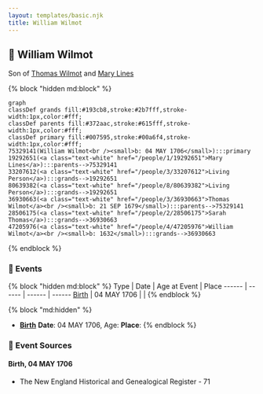 ```yaml
---
layout: templates/basic.njk
title: William Wilmot
---
```

## 🔵 William Wilmot

Son of [Thomas Wilmot](/people/3/36930663) and [Mary Lines](/people/1/19292651)

{% block "hidden md:block" %}
```mermaid
graph
classDef grands fill:#193cb8,stroke:#2b7fff,stroke-width:1px,color:#fff;
classDef parents fill:#372aac,stroke:#615fff,stroke-width:1px,color:#fff;
classDef primary fill:#007595,stroke:#00a6f4,stroke-width:1px,color:#fff;
75329141(William Wilmot<br /><small>b: 04 MAY 1706</small>):::primary
19292651(<a class="text-white" href="/people/1/19292651">Mary Lines</a>):::parents-->75329141
33207612(<a class="text-white" href="/people/3/33207612">Living Person</a>):::grands-->19292651
80639382(<a class="text-white" href="/people/8/80639382">Living Person</a>):::grands-->19292651
36930663(<a class="text-white" href="/people/3/36930663">Thomas Wilmot</a><br /><small>b: 21 SEP 1679</small>):::parents-->75329141
28506175(<a class="text-white" href="/people/2/28506175">Sarah Thomas</a>):::grands-->36930663
47205976(<a class="text-white" href="/people/4/47205976">William Wilmot</a><br /><small>b: 1632</small>):::grands-->36930663
```
{% endblock %}

### 📆 Events

{% block "hidden md:block" %}
Type | Date | Age at Event | Place
------ | ------ | ------ | ------
[Birth](#event-event-2) | 04 MAY 1706 |  |
{% endblock %}

{% block "md:hidden" %}
- **[Birth](#event-event-2)**
**Date**: 04 MAY 1706, Age:
**Place**:
{% endblock %}

### 📰 Event Sources

#### <a id="event-event-2"></a> Birth, 04 MAY 1706
* The New England Historical and Genealogical Register  - 71